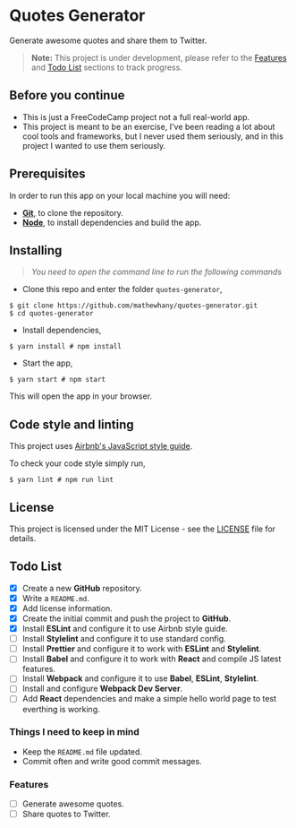 # Quotes Generator
Generate awesome quotes and share them to Twitter.

> **Note:** This project is under development, please refer to the [Features](#features) and [Todo List](#todo-list) sections to track progress.

## Before you continue
- This is just a FreeCodeCamp project not a full real-world app.
- This project is meant to be an exercise, I've been reading a lot about cool tools and frameworks, but I never used them seriously, and in this project I wanted to use them seriously.

## Prerequisites
In order to run this app on your local machine you will need:
- [**Git**](https://git-scm.com/), to clone the repository.
- [**Node**](https://nodejs.org/), to install dependencies and build the app.

## Installing
> _You need to open the command line to run the following commands_

- Clone this repo and enter the folder `quotes-generator`,

```shell
$ git clone https://github.com/mathewhany/quotes-generator.git
$ cd quotes-generator
```

- Install dependencies,

```shell
$ yarn install # npm install
```

- Start the app,
```shell
$ yarn start # npm start
```
This will open the app in your browser.

## Code style and linting
This project uses [Airbnb's JavaScript style guide](https://github.com/airbnb/javascript).

To check your code style simply run, 

```shell
$ yarn lint # npm run lint
```

## License
This project is licensed under the MIT License - see the [LICENSE](LICENSE) file for details.

## Todo List 
- [x] Create a new **GitHub** repository.
- [x] Write a `README.md`.
- [x] Add license information.
- [x] Create the initial commit and push the project to **GitHub**.
- [x] Install **ESLint** and configure it to use Airbnb style guide.
- [ ] Install **Stylelint** and configure it to use standard config.
- [ ] Install **Prettier** and configure it to work with **ESLint** and **Stylelint**.
- [ ] Install **Babel** and configure it to work with **React** and compile JS latest features.
- [ ] Install **Webpack** and configure it to use **Babel**, **ESLint**, **Stylelint**.
- [ ] Install and configure **Webpack Dev Server**.
- [ ] Add **React** dependencies and make a simple hello world page to test everthing is working.

### Things I need to keep in mind
- Keep the `README.md` file updated.
- Commit often and write good commit messages.

### Features
- [ ] Generate awesome quotes.
- [ ] Share quotes to Twitter.
